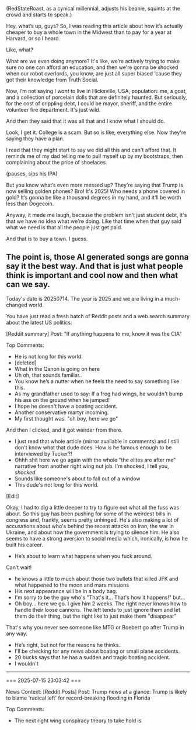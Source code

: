 (RedStateRoast, as a cynical millennial, adjusts his beanie, squints at the crowd and starts to speak.)

Hey, what’s up, guys? So, I was reading this article about how it’s actually cheaper to buy a whole town in the Midwest than to pay for a year at Harvard, or so I heard.

Like, what? 

What are we even doing anymore? It's like, we’re actively trying to make sure no one can afford an education, and then we're gonna be shocked when our robot overlords, you know, are just all super biased ‘cause they got their knowledge from Truth Social.

Now, I’m not saying I *want* to live in Hicksville, USA, population: me, a goat, and a collection of porcelain dolls that are definitely haunted. But seriously, for the cost of crippling debt, I could be mayor, sheriff, and the entire volunteer fire department. It's just wild.

And then they said that it was all that and I know what I should do. 

Look, I get it. College is a scam. But so is like, everything else. Now they're saying they have a plan.

I read that they might start to say we did all this and can't afford that. 
It reminds me of my dad telling me to pull myself up by my bootstraps, then complaining about the price of shoelaces.

(pauses, sips his IPA)

But you know what’s even more messed up? They're saying that Trump is now selling golden phones? Bro! It's 2025! Who needs a phone covered in gold? It’s gonna be like a thousand degrees in my hand, and it’ll be worth less than Dogecoin. 

Anyway, it made me laugh, because the problem isn't just student debt, it's that we have no idea what we're doing. Like that time when that guy said what we need is that all the people just get paid.

And that is to buy a town. I guess.

The point is, those AI generated songs are gonna say it the best way. And that is just what people think is important and cool now and then what can we say.
---
Today's date is 20250714. The year is 2025 and we are living in a much-changed world.

You have just read a fresh batch of Reddit posts and a web search summary about the latest US politics:

[Reddit summary]
Post: "If anything happens to me, know it was the CIA"

Top Comments:
- He is not long for this world.
- [deleted]
- What in the Qanon is going on here
- Uh oh, that sounds familiar..
- You know he’s a nutter when he feels the need to say something like this.
- As my grandfather used to say: If a frog had wings, he wouldn't bump his ass on the ground when he jumped!
- I hope he doesn't have a boating accident.
- Another conservative martyr incoming.
- My first thought was. "oh boy, here we go"

And then I clicked, and it got weirder from there.
- I just read that whole article (mirror available in comments) and I still don't know what that dude does. How is he famous enough to be interviewed by Tucker?!
- Ohhh shit here we go again with the whole "the elites are after me" narrative from another right wing nut job. I'm shocked, I tell you, *shocked.*
- Sounds like someone's about to fall out of a window
- This dude's not long for this world.

[Edit]

Okay, I had to dig a little deeper to try to figure out what all the fuss was about. So this guy has been pushing for some of the weirdest bills in congress and, frankly, seems pretty unhinged. He's also making a lot of accusations about who's behind the recent attacks on Iran, the war in Ukraine, and about how the government is trying to silence him. He also seems to have a strong aversion to social media which, ironically, is how he built his career.
- He’s about to learn what happens when you fuck around.

Can’t wait!
- he knows a little to much about those two bullets that killed JFK and what happened to the moon and mars missions
- His next appearance will be in a body bag.
- I'm sorry to be the guy who's "That's it... That's how it happens!" but...
- Oh boy... here we go. I give him 2 weeks. The right never knows how to handle their loose cannons. The left tends to just ignore them and let them do their thing, but the right like to just make them "disappear"

That's why you never see someone like MTG or Boebert go after Trump in any way.
- He’s right, but not for the reasons he thinks.
- I'll be checking for any news about boating or small plane accidents.
- 20 bucks says that he has a sudden and tragic boating accident.
- I wouldn't
---

=== 2025-07-15 23:03:42 ===

News Context:
[Reddit Posts]
Post: Trump news at a glance: Trump is likely to blame 'radical left' for record-breaking flooding in Florida

Top Comments:
- The next right wing conspiracy theory to take hold is